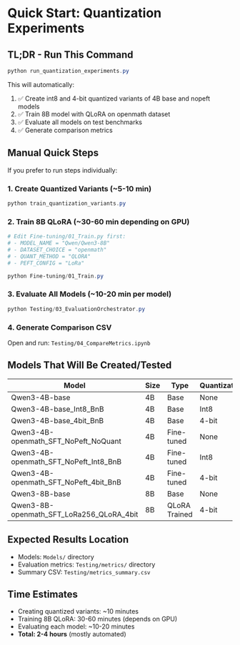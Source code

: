 # Quick Start: Quantization Experiments

## TL;DR - Run This Command

```powershell
python run_quantization_experiments.py
```

This will automatically:
1. ✅ Create int8 and 4-bit quantized variants of 4B base and nopeft models
2. ✅ Train 8B model with QLoRA on openmath dataset  
3. ✅ Evaluate all models on test benchmarks
4. ✅ Generate comparison metrics

## Manual Quick Steps

If you prefer to run steps individually:

### 1. Create Quantized Variants (~5-10 min)
```powershell
python train_quantization_variants.py
```

### 2. Train 8B QLoRA (~30-60 min depending on GPU)
```powershell
# Edit Fine-tuning/01_Train.py first:
# - MODEL_NAME = "Qwen/Qwen3-8B"
# - DATASET_CHOICE = "openmath"
# - QUANT_METHOD = "QLORA"
# - PEFT_CONFIG = "LoRa"

python Fine-tuning/01_Train.py
```

### 3. Evaluate All Models (~10-20 min per model)
```powershell
python Testing/03_EvaluationOrchestrator.py
```

### 4. Generate Comparison CSV
Open and run: `Testing/04_CompareMetrics.ipynb`

## Models That Will Be Created/Tested

| Model | Size | Type | Quantization |
|-------|------|------|--------------|
| Qwen3-4B-base | 4B | Base | None |
| Qwen3-4B-base_Int8_BnB | 4B | Base | Int8 |
| Qwen3-4B-base_4bit_BnB | 4B | Base | 4-bit |
| Qwen3-4B-openmath_SFT_NoPeft_NoQuant | 4B | Fine-tuned | None |
| Qwen3-4B-openmath_SFT_NoPeft_Int8_BnB | 4B | Fine-tuned | Int8 |
| Qwen3-4B-openmath_SFT_NoPeft_4bit_BnB | 4B | Fine-tuned | 4-bit |
| Qwen3-8B-base | 8B | Base | None |
| Qwen3-8B-openmath_SFT_LoRa256_QLoRA_4bit | 8B | QLoRA Trained | 4-bit |

## Expected Results Location

- Models: `Models/` directory
- Evaluation metrics: `Testing/metrics/` directory  
- Summary CSV: `Testing/metrics_summary.csv`

## Time Estimates

- Creating quantized variants: ~10 minutes
- Training 8B QLoRA: 30-60 minutes (depends on GPU)
- Evaluating each model: ~10-20 minutes
- **Total: 2-4 hours** (mostly automated)
